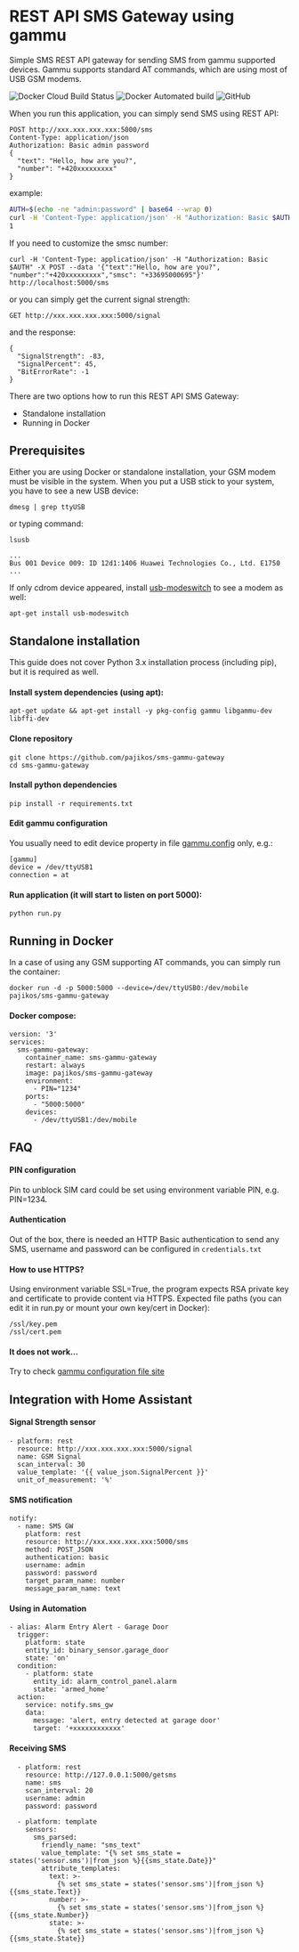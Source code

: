 # REST API SMS Gateway using gammu

Simple SMS REST API gateway for sending SMS from gammu supported devices. Gammu supports standard AT commands, which are using most of USB GSM modems.

![Docker Cloud Build Status](https://img.shields.io/docker/cloud/build/pajikos/sms-gammu-gateway.svg)
![Docker Automated build](https://img.shields.io/docker/automated/pajikos/sms-gammu-gateway.svg)
![GitHub](https://img.shields.io/github/license/pajikos/sms-gammu-gateway.svg)

When you run this application, you can simply send SMS using REST API:

```
POST http://xxx.xxx.xxx.xxx:5000/sms
Content-Type: application/json
Authorization: Basic admin password
{
  "text": "Hello, how are you?",
  "number": "+420xxxxxxxxx"
}
```
example:
```bash
AUTH=$(echo -ne "admin:password" | base64 --wrap 0)
curl -H 'Content-Type: application/json' -H "Authorization: Basic $AUTH" -X POST --data '{"text":"Hello, how are you?", "number":"+420xxxxxxxxx"}' http://localhost:5000/sms
1
```
If you need to customize the smsc number:
```
curl -H 'Content-Type: application/json' -H "Authorization: Basic $AUTH" -X POST --data '{"text":"Hello, how are you?", "number":"+420xxxxxxxxx","smsc": "+33695000695"}' http://localhost:5000/sms
```
or you can simply get the current signal strength:
```
GET http://xxx.xxx.xxx.xxx:5000/signal
```
and the response:
```
{
  "SignalStrength": -83, 
  "SignalPercent": 45, 
  "BitErrorRate": -1
}
```
There are two options how to run this REST API SMS Gateway:
* Standalone installation
* Running in Docker

## Prerequisites
Either you are using Docker or standalone installation, your GSM modem must be visible in the system. 
When you put a USB stick to your system, you have to see a new USB device:
```
dmesg | grep ttyUSB
```
or typing command:
```
lsusb
```
```
...
Bus 001 Device 009: ID 12d1:1406 Huawei Technologies Co., Ltd. E1750
...
```
If only cdrom device appeared, install [usb-modeswitch](http://www.draisberghof.de/usb_modeswitch) to see a modem as well:
```
apt-get install usb-modeswitch
```

## Standalone installation
This guide does not cover Python 3.x installation process (including pip), but it is required as well.
#### Install system dependencies (using apt):
```
apt-get update && apt-get install -y pkg-config gammu libgammu-dev libffi-dev
```
#### Clone repository
```
git clone https://github.com/pajikos/sms-gammu-gateway
cd sms-gammu-gateway
```
#### Install python dependencies
```
pip install -r requirements.txt
```
#### Edit gammu configuration 
You usually need to edit device property in file [gammu.config](https://wammu.eu/docs/manual/config/index.html) only, e.g.:
```
[gammu]
device = /dev/ttyUSB1
connection = at
```
#### Run application (it will start to listen on port 5000):
```
python run.py
``` 

## Running in Docker
In a case of using any GSM supporting AT commands, you can simply run the container:
```
docker run -d -p 5000:5000 --device=/dev/ttyUSB0:/dev/mobile pajikos/sms-gammu-gateway
```
#### Docker compose:
```
version: '3'
services:
  sms-gammu-gateway:
    container_name: sms-gammu-gateway
    restart: always
    image: pajikos/sms-gammu-gateway
    environment:
      - PIN="1234"
    ports:
      - "5000:5000"
    devices:
      - /dev/ttyUSB1:/dev/mobile
```

## FAQ
#### PIN configuration
Pin to unblock SIM card could be set using environment variable PIN, e.g. PIN=1234.
#### Authentication
Out of the box, there is needed an HTTP Basic authentication to send any SMS, username and password can be configured in `credentials.txt`
#### How to use HTTPS?
Using environment variable SSL=True, the program expects RSA private key and certificate to provide content via HTTPS.
Expected file paths (you can edit it in run.py or mount your own key/cert in Docker):

```
/ssl/key.pem
/ssl/cert.pem
```
#### It does not work...
Try to check [gammu configuration file site](https://wammu.eu/docs/manual/config/index.html)

## Integration with Home Assistant
#### Signal Strength sensor
```
- platform: rest
  resource: http://xxx.xxx.xxx.xxx:5000/signal
  name: GSM Signal
  scan_interval: 30
  value_template: '{{ value_json.SignalPercent }}'
  unit_of_measurement: '%'
```

#### SMS notification
```
notify:    
  - name: SMS GW
    platform: rest
    resource: http://xxx.xxx.xxx.xxx:5000/sms
    method: POST_JSON
    authentication: basic
    username: admin
    password: password
    target_param_name: number
    message_param_name: text
```

#### Using in Automation
```
- alias: Alarm Entry Alert - Garage Door
  trigger:
    platform: state
    entity_id: binary_sensor.garage_door
    state: 'on'
  condition:
    - platform: state
      entity_id: alarm_control_panel.alarm
      state: 'armed_home'
  action:
    service: notify.sms_gw
    data:
      message: 'alert, entry detected at garage door'
      target: '+xxxxxxxxxxxx'
```

#### Receiving SMS

```
  - platform: rest
    resource: http://127.0.0.1:5000/getsms
    name: sms
    scan_interval: 20
    username: admin
    password: password

  - platform: template
    sensors:
      sms_parsed:
        friendly_name: "sms_text"
        value_template: "{% set sms_state = states('sensor.sms')|from_json %}{{sms_state.Date}}"
        attribute_templates:
          text: >-
            {% set sms_state = states('sensor.sms')|from_json %}{{sms_state.Text}}
          number: >-
            {% set sms_state = states('sensor.sms')|from_json %}{{sms_state.Number}}
          state: >-
            {% set sms_state = states('sensor.sms')|from_json %}{{sms_state.State}}
```
